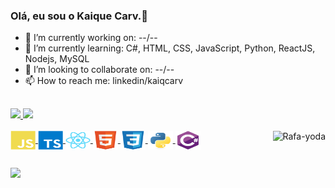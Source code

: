 ### Olá, eu sou o Kaique Carv.👋

- 🔭 I’m currently working on: --/--
- 🌱 I’m currently learning: C#, HTML, CSS, JavaScript, Python, ReactJS, Nodejs, MySQL
- 👯 I’m looking to collaborate on: --/--
- 📫 How to reach me: linkedin/kaiqcarv
  ##
 <div>
  <a href="https://github.com/Kaiqcarv">
  <img height="140em" src="https://github-readme-stats.vercel.app/api?username=kaiqcarv&show_icons=true&theme=radical&include_all_commits=true&count_private=true"/>
  <img height="140em" src="https://github-readme-stats.vercel.app/api/top-langs/?username=kaiqcarv&layout=compact&langs_count=7&theme=radical"/>
    </div>
<div style="display: inline_block"><br>
  <img align="center" alt="Rafa-Js" height="30" width="40" src="https://raw.githubusercontent.com/devicons/devicon/master/icons/javascript/javascript-plain.svg">
  <img align="center" alt="Rafa-Ts" height="30" width="40" src="https://raw.githubusercontent.com/devicons/devicon/master/icons/typescript/typescript-plain.svg">
  <img align="center" alt="Rafa-React" height="30" width="40" src="https://raw.githubusercontent.com/devicons/devicon/master/icons/react/react-original.svg">
  <img align="center" alt="Rafa-HTML" height="30" width="40" src="https://raw.githubusercontent.com/devicons/devicon/master/icons/html5/html5-original.svg">
  <img align="center" alt="Rafa-CSS" height="30" width="40" src="https://raw.githubusercontent.com/devicons/devicon/master/icons/css3/css3-original.svg">
  <img align="center" alt="Rafa-Python" height="30" width="40" src="https://raw.githubusercontent.com/devicons/devicon/master/icons/python/python-original.svg">
  <img align="center" alt="Rafa-Csharp" height="30" width="40" src="https://raw.githubusercontent.com/devicons/devicon/master/icons/csharp/csharp-original.svg">
  <img align="right" alt="Rafa-yoda" height="80" src="https://media.giphy.com/media/6OrCT1jVbonHG/source.gif">
</div>
  
  ##
  <div>
  <a href="https://www.linkedin.com/in/kaiq-carv/" target="_blank"><img src="https://img.shields.io/badge/-LinkedIn-%230077B5?style=for-the-badge&logo=linkedin&logoColor=white" target="_blank"></a>
  </div>
  




















